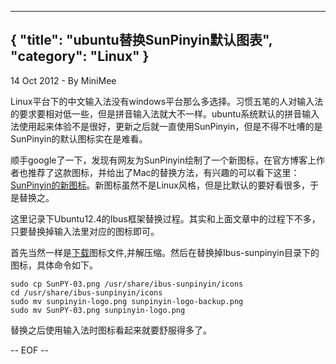 -----
{
    "title": "ubuntu替换SunPinyin默认图表",
    "category": "Linux"
}
-----

<p class="meta">14 Oct 2012 - By MiniMee</p>

Linux平台下的中文输入法没有windows平台那么多选择。习惯五笔的人对输入法的要求要相对低一些，但是拼音输入法就大不一样。ubuntu系统默认的拼音输入法使用起来体验不是很好，更新之后就一直使用SunPinyin，但是不得不吐嘈的是SunPinyin的默认图标实在是难看。

顺手google了一下，发现有网友为SunPinyin绘制了一个新图标，在官方博客上作者也推荐了这款图标，并给出了Mac的替换方法，有兴趣的可以看下这里：[SunPinyin的新图标](http://yongsun.me/2009/03/sunpinyin%E7%9A%84%E6%96%B0%E5%9B%BE%E6%A0%87/)。新图标虽然不是Linux风格，但是比默认的要好看很多，于是替换之。

这里记录下Ubuntu12.4的Ibus框架替换过程。其实和上面文章中的过程下不多，只要替换掉输入法里对应的图标即可。

首先当然一样是[下载](http://chengis.me/fruity/wp-content/uploads/icons/sunpinyin-icon.zip)图标文件,并解压缩。然后在替换掉Ibus-sunpinyin目录下的图标，具体命令如下。

    sudo cp SunPY-03.png /usr/share/ibus-sunpinyin/icons
    cd /usr/share/ibus-sunpinyin/icons
    sudo mv sunpinyin-logo.png sunpinyin-logo-backup.png
    sudo mv SunPY-03.png sunpinyin-logo.png

替换之后使用输入法时图标看起来就要舒服得多了。

-- EOF --

